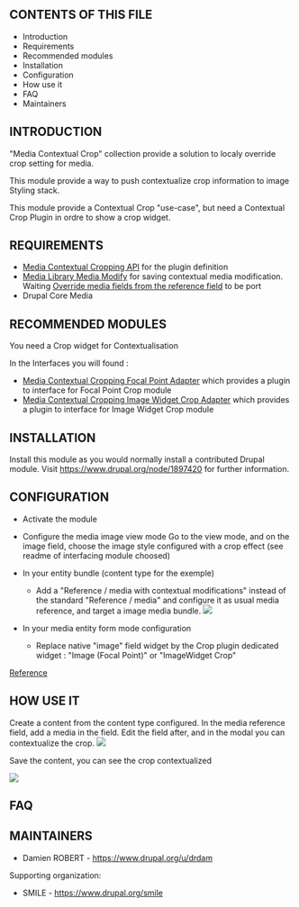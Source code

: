 CONTENTS OF THIS FILE
---------------------

* Introduction
* Requirements
* Recommended modules
* Installation
* Configuration
* How use it
* FAQ
* Maintainers

INTRODUCTION
------------

"Media Contextual Crop" collection provide a solution to localy override crop
setting for media.

This module provide a way to push contextualize crop information
to image Styling stack.

This module provide a Contextual Crop "use-case", but need a Contextual Crop
Plugin in ordre to show a crop widget.

REQUIREMENTS
------------

* [Media Contextual Cropping API](https://www.drupal.org/project/media_contextual_crop)
for the plugin definition
* [Media Library Media Modify](https://www.drupal.org/project/media_library_media_modify)
for saving contextual media modification. Waiting
[Override media fields from the reference field](https://www.drupal.org/project/drupal/issues/3023807)
to be port
* Drupal Core Media

RECOMMENDED MODULES
------------

You need a Crop widget for Contextualisation

In the Interfaces you will found :

* [Media Contextual Cropping Focal Point Adapter](https://www.drupal.org/project/media_contextual_crop_fp_adapter)
which provides a plugin to interface for Focal Point Crop module
* [Media Contextual Cropping Image Widget Crop Adapter](https://www.drupal.org/project/media_contextual_crop_iwc_adapter)
which provides a plugin to interface for Image Widget Crop module

INSTALLATION
------------

Install this module as you would normally install a contributed
Drupal module. Visit <https://www.drupal.org/node/1897420> for further
information.

CONFIGURATION
-------------

* Activate the module
* Configure the media image view mode
Go to the view mode, and on the image field, choose the image style configured
with a crop effect (see readme of interfacing module choosed)
* In your entity bundle (content type for the exemple)
  * Add a "Reference / media with contextual modifications" instead of the
  standard "Reference / media" and configure it as usual media reference, and
  target a image media bundle.
![](https://www.drupal.org/files/node_field.png)

* In your media entity form mode configuration
  * Replace native "image" field widget by the Crop plugin dedicated widget :
  "Image (Focal Point)" or "ImageWidget Crop"

[Reference](https://www.drupal.org/docs/contributed-modules/how-use-media-multicroping-11x-branch/preparation-configuration#s-contextual-cropping-for-media-embed-in-wysiwyg)

HOW USE IT
----------

Create a content from the content type configured.
In the media reference field, add a media in the field.
Edit the field after, and in the modal you can contextualize the crop.
![](https://www.drupal.org/files/field_contextual.png)

Save the content, you can see the crop contextualized

![](https://www.drupal.org/files/effect_0.png)

FAQ
----


MAINTAINERS
-----------

* Damien ROBERT - <https://www.drupal.org/u/drdam>

Supporting organization:

* SMILE - <https://www.drupal.org/smile>
